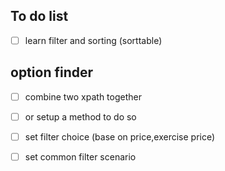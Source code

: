 ## To do list

- [ ] learn filter and sorting (sorttable)

## option finder
- [ ] combine two xpath together
- [ ] or setup a method to do so

- [ ] set filter choice (base on price,exercise price)
- [ ] set common filter scenario
